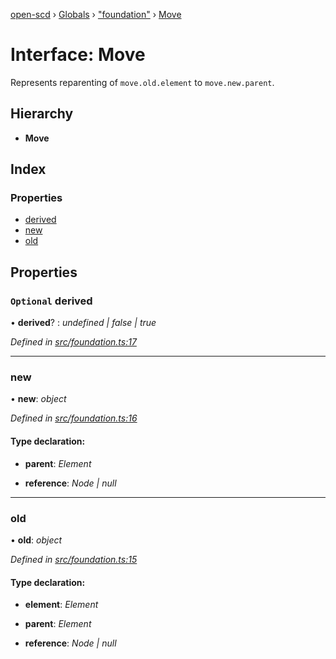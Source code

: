 [open-scd](../README.md) › [Globals](../globals.md) › ["foundation"](../modules/_foundation_.md) › [Move](_foundation_.move.md)

# Interface: Move

Represents reparenting of `move.old.element` to `move.new.parent`.

## Hierarchy

* **Move**

## Index

### Properties

* [derived](_foundation_.move.md#optional-derived)
* [new](_foundation_.move.md#new)
* [old](_foundation_.move.md#old)

## Properties

### `Optional` derived

• **derived**? : *undefined | false | true*

*Defined in [src/foundation.ts:17](https://github.com/openscd/open-scd/blob/040b519/src/foundation.ts#L17)*

___

###  new

• **new**: *object*

*Defined in [src/foundation.ts:16](https://github.com/openscd/open-scd/blob/040b519/src/foundation.ts#L16)*

#### Type declaration:

* **parent**: *Element*

* **reference**: *Node | null*

___

###  old

• **old**: *object*

*Defined in [src/foundation.ts:15](https://github.com/openscd/open-scd/blob/040b519/src/foundation.ts#L15)*

#### Type declaration:

* **element**: *Element*

* **parent**: *Element*

* **reference**: *Node | null*
